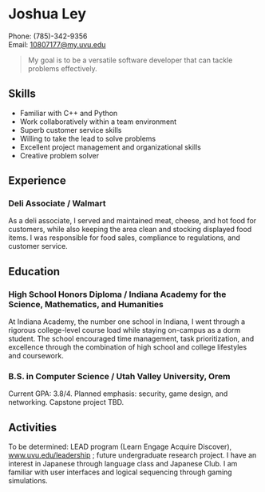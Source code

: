 # Joshua Ley
Phone: (785)-342-9356  
Email: 10807177@my.uvu.edu  
> My goal is to be a versatile software developer that can tackle problems effectively.

## Skills
* Familiar with C++ and Python
* Work collaboratively within a team environment
* Superb customer service skills
* Willing to take the lead to solve problems
* Excellent project management and organizational skills
* Creative problem solver

## Experience
### Deli Associate / Walmart
As a deli associate, I served and maintained meat, cheese, and hot food for customers,
while also keeping the area clean and stocking displayed food items. I was responsible
for food sales, compliance to regulations, and customer service.

## Education
### High School Honors Diploma / Indiana Academy for the Science, Mathematics, and Humanities
At Indiana Academy, the number one school in Indiana, I went through a rigorous college-level
course load while staying on-campus as a dorm student. The school encouraged time management,
task prioritization, and excellence through the combination of high school and college lifestyles
and coursework.

### B.S. in Computer Science / Utah Valley University, Orem
Current GPA: 3.8/4. Planned emphasis: security, game design, and networking. Capstone project TBD.

## Activities
To be determined: LEAD program (Learn Engage Acquire Discover), www.uvu.edu/leadership ;
future undergraduate research project. I have an interest in Japanese through language class
and Japanese Club. I am familiar with user interfaces and logical sequencing through gaming simulations.
